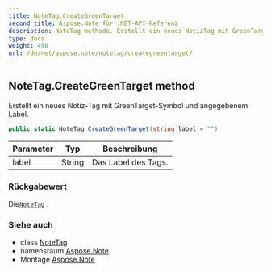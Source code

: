```yaml
---
title: NoteTag.CreateGreenTarget
second_title: Aspose.Note für .NET-API-Referenz
description: NoteTag methode. Erstellt ein neues NotizTag mit GreenTargetSymbol und angegebenem Label.
type: docs
weight: 490
url: /de/net/aspose.note/notetag/creategreentarget/
---
```

## NoteTag.CreateGreenTarget method

Erstellt ein neues Notiz-Tag mit GreenTarget-Symbol und angegebenem Label.

```csharp
public static NoteTag CreateGreenTarget(string label = "")
```

| Parameter | Typ | Beschreibung |
| --- | --- | --- |
| label | String | Das Label des Tags. |

### Rückgabewert

Die[`NoteTag`](../) .

### Siehe auch

* class [NoteTag](../)
* namensraum [Aspose.Note](../../notetag/)
* Montage [Aspose.Note](../../../)


